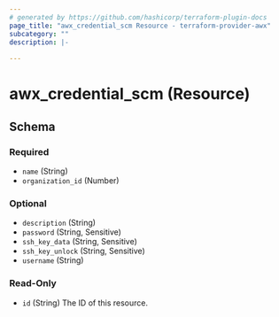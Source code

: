```yaml
---
# generated by https://github.com/hashicorp/terraform-plugin-docs
page_title: "awx_credential_scm Resource - terraform-provider-awx"
subcategory: ""
description: |-
  
---
```


# awx_credential_scm (Resource)





<!-- schema generated by tfplugindocs -->
## Schema

### Required

- `name` (String)
- `organization_id` (Number)

### Optional

- `description` (String)
- `password` (String, Sensitive)
- `ssh_key_data` (String, Sensitive)
- `ssh_key_unlock` (String, Sensitive)
- `username` (String)

### Read-Only

- `id` (String) The ID of this resource.

